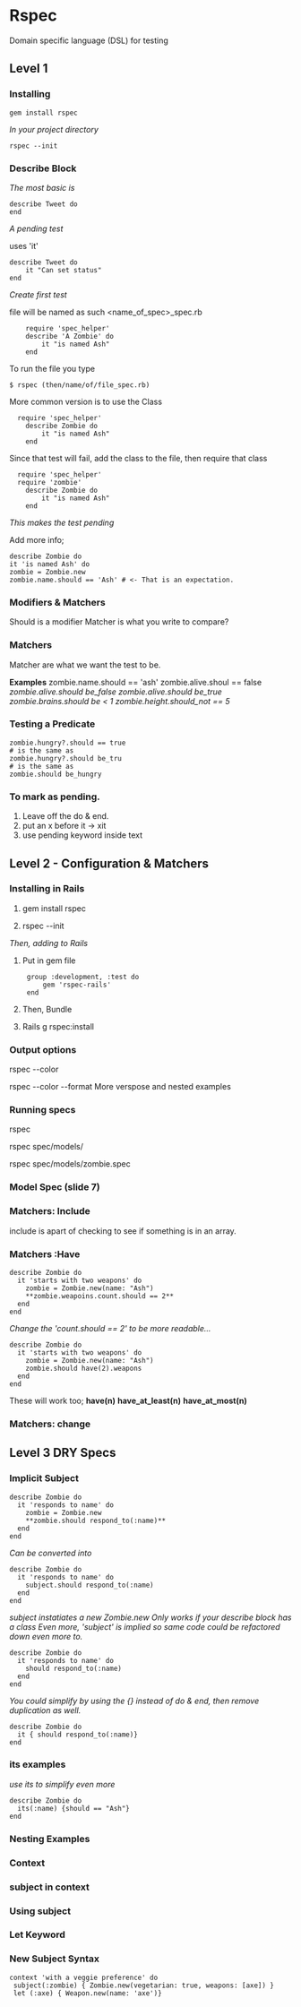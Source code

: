 # Rspec

Domain specific language (DSL) for testing

## Level 1

### Installing

    gem install rspec

_In your project directory_

    rspec --init

### Describe Block

_The most basic is_

    describe Tweet do
    end

_A pending test_

uses 'it'

    describe Tweet do
        it "Can set status"
    end


_Create first test_

file will be named as such <name_of_spec>_spec.rb

        require 'spec_helper'
        describe 'A Zombie' do
            it "is named Ash"
        end

To run the file you type

    $ rspec (then/name/of/file_spec.rb)


More common version is to use the Class

      require 'spec_helper'
        describe Zombie do
            it "is named Ash"
        end

Since that test will fail, add the class to the file, then require that class

      require 'spec_helper'
      require 'zombie'
        describe Zombie do
            it "is named Ash"
        end
_This makes the test pending_

Add more info;

    describe Zombie do
    it 'is named Ash' do
    zombie = Zombie.new
    zombie.name.should == 'Ash' # <- That is an expectation.


### Modifiers & Matchers
Should is a modifier
Matcher is what you write to compare?

### Matchers

Matcher are what we want the test to be.

**Examples**
zombie.name.should == 'ash'
zombie.alive.shoul == false
*zombie.alive.should be_false*
*zombie.alive.should be_true*
*zombie.brains.should be < 1*
*zombie.height.should_not == 5*

### Testing a Predicate

    zombie.hungry?.should == true
    # is the same as
    zombie.hungry?.should be_tru
    # is the same as
    zombie.should be_hungry

### To mark as pending.

1. Leave off the do & end.
2. put an x before it -> xit
3. use pending keyword inside text




## Level 2 - Configuration & Matchers


### Installing in Rails

1. gem install rspec

2. rspec --init

_Then, adding to Rails_

1. Put in gem file

        group :development, :test do
            gem 'rspec-rails'
        end

2. Then, Bundle

3. Rails g rspec:install


### Output options

rspec --color

rspec --color --format
More verspose and nested examples


### Running specs
rspec

rspec spec/models/

rspec spec/models/zombie.spec

### Model Spec (slide 7)

### Matchers: Include

include is apart of checking to see if something is in an array.


### Matchers :Have

    describe Zombie do
      it 'starts with two weapons' do
        zombie = Zombie.new(name: "Ash")
        **zombie.weapoins.count.should == 2**
      end
    end

_Change the 'count.should == 2' to be more readable..._

    describe Zombie do
      it 'starts with two weapons' do
        zombie = Zombie.new(name: "Ash")
        zombie.should have(2).weapons
      end
    end

These will work too;
**have(n)**
**have_at_least(n)**
**have_at_most(n)**

### Matchers: change


## Level 3 DRY Specs

### Implicit Subject

    describe Zombie do
      it 'responds to name' do
        zombie = Zombie.new
        **zombie.should respond_to(:name)**
      end
    end

_Can be converted into_

    describe Zombie do
      it 'responds to name' do
        subject.should respond_to(:name)
      end
    end

_subject instatiates a new Zombie.new_
_Only works if your describe block has a class_
_Even more, 'subject' is implied so same code could be refactored down even more to._

    describe Zombie do
      it 'responds to name' do
        should respond_to(:name)
      end
    end

_You could simplify by using the {} instead of do & end, then remove duplication as well._

    describe Zombie do
      it { should respond_to(:name)}
    end


### its examples

_use its to simplify even more_

    describe Zombie do
      its(:name) {should == "Ash"}
    end


### Nesting Examples


### Context

### subject in context

### Using subject

### Let Keyword


### New Subject Syntax

    context 'with a veggie preference' do
     subject(:zombie) { Zombie.new(vegetarian: true, weapons: [axe]) }
     let (:axe) { Weapon.new(name: 'axe')}






















